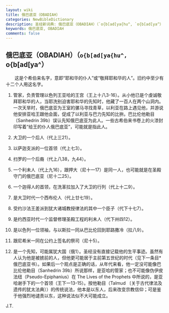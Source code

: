 ```yaml
---
layout: wiki
title: 俄巴底亚（OBADIAH）
categories: NewBibleDictionary
description: 圣经新词典: 俄巴底亚（OBADIAH）（`o{b[ad[ya{hu^, `o{b[ad[ya^）
keywords: 俄巴底亚, OBADIAH
comments: false
---
```


## 俄巴底亚（OBADIAH）（`o{b[ad[ya{hu^, `o{b[ad[ya^）

　　这是个希伯来名字，意即“耶和华的仆人”或“敬拜耶和华的人”。旧约中至少有十二个人用这名字。

1. 管家，负责管理以色列王亚哈的王宫（王上十八3-16）。从小他已是个虔诚敬拜耶和华的人，当耶洗别迫害耶和华的先知时，他藏了一百人在两个山洞内。一次天旱时，俄巴底亚为王室的骡马寻找青草，以利亚在路上遇见他，并游说他安排亚哈王跟他会面，促成了以利亚与巴力先知的比拚。巴比伦他勒目（Sanhedrin 39b）误认先知俄巴底亚为此人。一些古希伯来书卷上的火漆封印写着“给王的仆人俄巴底亚”，可能就是指此人。

2. 大卫的一个后人（代上三21）。

3. 以萨迦支派的一位首领（代上七3）。

4. 扫罗的一个后裔（代上八38，九44）。

5. 一个利未人（代上九16），跟押大（尼十一17）是同一人，也可能就是在圣殿守门的俄巴底亚（尼十二25）。

6. 一个迦得人的首领，在洗革拉加入了大卫的行列（代上十二9）。

7. 是大卫时代一个西布伦人（代上廿七19）。

8. 受约沙法王差派到犹大诸城教授律法的其中一个臣子（代下十七7）。

9. 是约西亚时代一个监督修理圣殿工程的利未人（代下卅四12）。

10. 是以色列一位领袖，与以斯拉一同从巴比伦回到耶路撒冷（拉八9）。

11. 跟尼希米一同在公约上签名的祭司（尼十5）。

12. 是一个先知，可能属犹大国（俄1）。圣经没有直接记载他的生平事迹。虽然有人认为他是被掳前的人，但他更可能居于主前第五世纪的时代（见下一条目*俄巴底亚书）。如果后一个观点是正确的话，从年代来看，他一定没可能像巴比伦他勒目（Sanhedrin 39b）所说那样，是亚哈的管家；也不可能像伪伊皮法纽（Pseudo-Epiphanius）在 The Lives of the Prophets 中所说的，是亚哈谢手下的一个首领（王下一13-15）。按他勒目（Talmud 〔关于古代律法及遗传的犹太法典〕）的传统说法，他本是以东人，后来改变宗教信仰；可是鉴于他强烈地谴责以东，这种说法似不大可能成立。

J.T.








